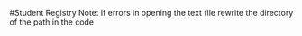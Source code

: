 #Student Registry
Note: If errors in opening the text file rewrite the directory of the path in the code
